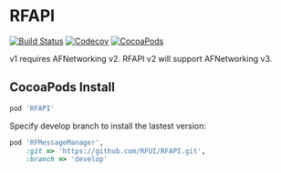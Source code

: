 # RFAPI

[![Build Status](https://img.shields.io/travis/RFUI/RFAPI.svg?style=flat-square&colorA=333333&colorB=6600cc)](https://travis-ci.org/RFUI/RFAPI)
[![Codecov](https://img.shields.io/codecov/c/github/RFUI/RFAPI.svg?style=flat-square&colorA=333333&colorB=6600cc)](https://codecov.io/gh/RFUI/RFAPI)
[![CocoaPods](https://img.shields.io/cocoapods/v/RFAPI.svg?style=flat-square&colorA=333333&colorB=6600cc)](https://cocoapods.org/pods/RFAPI)

v1 requires AFNetworking v2. RFAPI v2 will support AFNetworking v3.

## CocoaPods Install

```ruby
pod 'RFAPI'
```

Specify develop branch to install the lastest version:

```ruby
pod 'RFMessageManager',
    :git => 'https://github.com/RFUI/RFAPI.git',
    :branch => 'develop'
```
